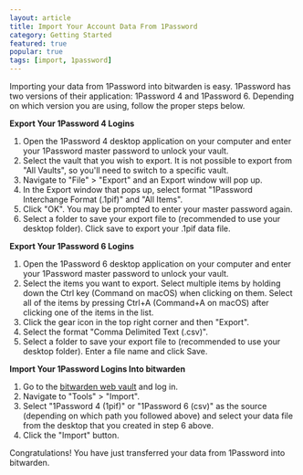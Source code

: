 ```yaml
---
layout: article
title: Import Your Account Data From 1Password
category: Getting Started
featured: true
popular: true
tags: [import, 1password]
---
```


Importing your data from 1Password into bitwarden is easy. 1Password has two versions of their application:
1Password 4 and 1Password 6. Depending on which version you are using, follow the proper steps below.

**Export Your 1Password 4 Logins**

1. Open the 1Password 4 desktop application on your computer and enter your 1Password master password to unlock
   your vault.
2. Select the vault that you wish to export. It is not possible to export from "All Vaults", so you'll need to switch
   to a specific vault.
3. Navigate to "File" > "Export" and an Export window will pop up.
4. In the Export window that pops up, select format "1Password Interchange Format (.1pif)" and "All Items".
5. Click "OK". You may be prompted to enter your master password again.
6. Select a folder to save your export file to (recommended to use your desktop folder). Click save to export your
   .1pif data file.

**Export Your 1Password 6 Logins**

1. Open the 1Password 6 desktop application on your computer and enter your 1Password master password to unlock
   your vault.
2. Select the items you want to export. Select multiple items by holding down the Ctrl key (Command on macOS) when
   clicking on them. Select all of the items by pressing Ctrl+A (Command+A on macOS) after clicking one of the items
   in the list.
3. Click the gear icon in the top right corner and then "Export".
4. Select the format "Comma Delimited Text (.csv)".
5. Select a folder to save your export file to (recommended to use your desktop folder). Enter a file name and click
   Save.

**Import Your 1Password Logins Into bitwarden**

1. Go to the [bitwarden web vault][bitwarden-vault] and log in.
2. Navigate to "Tools" > "Import".
3. Select "1Password 4 (1pif)" or "1Password 6 (csv)" as the source (depending on which path you followed above) and
   select your data file from the desktop that you created in step 6 above.
4. Click the "Import" button.

Congratulations! You have just transferred your data from 1Password into bitwarden.

[bitwarden-vault]: https://vault.bitwarden.com
